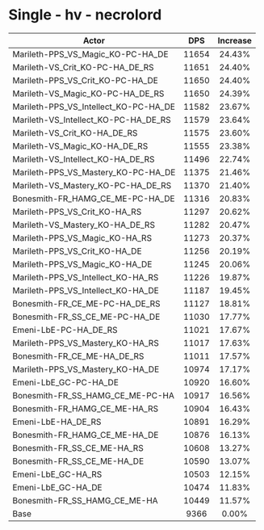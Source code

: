# Single - hv - necrolord
| Actor | DPS | Increase |
|---|:---:|:---:|
|Marileth-PPS_VS_Magic_KO-PC-HA_DE|11654|24.43%|
|Marileth-VS_Crit_KO-PC-HA_DE_RS|11651|24.40%|
|Marileth-PPS_VS_Crit_KO-PC-HA_DE|11650|24.40%|
|Marileth-VS_Magic_KO-PC-HA_DE_RS|11650|24.39%|
|Marileth-PPS_VS_Intellect_KO-PC-HA_DE|11582|23.67%|
|Marileth-VS_Intellect_KO-PC-HA_DE_RS|11579|23.64%|
|Marileth-VS_Crit_KO-HA_DE_RS|11575|23.60%|
|Marileth-VS_Magic_KO-HA_DE_RS|11555|23.38%|
|Marileth-VS_Intellect_KO-HA_DE_RS|11496|22.74%|
|Marileth-PPS_VS_Mastery_KO-PC-HA_DE|11375|21.46%|
|Marileth-VS_Mastery_KO-PC-HA_DE_RS|11370|21.40%|
|Bonesmith-FR_HAMG_CE_ME-PC-HA_DE|11316|20.83%|
|Marileth-PPS_VS_Crit_KO-HA_RS|11297|20.62%|
|Marileth-VS_Mastery_KO-HA_DE_RS|11282|20.47%|
|Marileth-PPS_VS_Magic_KO-HA_RS|11273|20.37%|
|Marileth-PPS_VS_Crit_KO-HA_DE|11256|20.19%|
|Marileth-PPS_VS_Magic_KO-HA_DE|11245|20.06%|
|Marileth-PPS_VS_Intellect_KO-HA_RS|11226|19.87%|
|Marileth-PPS_VS_Intellect_KO-HA_DE|11187|19.45%|
|Bonesmith-FR_CE_ME-PC-HA_DE_RS|11127|18.81%|
|Bonesmith-FR_SS_CE_ME-PC-HA_DE|11030|17.77%|
|Emeni-LbE-PC-HA_DE_RS|11021|17.67%|
|Marileth-PPS_VS_Mastery_KO-HA_RS|11017|17.63%|
|Bonesmith-FR_CE_ME-HA_DE_RS|11011|17.57%|
|Marileth-PPS_VS_Mastery_KO-HA_DE|10974|17.17%|
|Emeni-LbE_GC-PC-HA_DE|10920|16.60%|
|Bonesmith-FR_SS_HAMG_CE_ME-PC-HA|10917|16.56%|
|Bonesmith-FR_HAMG_CE_ME-HA_RS|10904|16.43%|
|Emeni-LbE-HA_DE_RS|10891|16.29%|
|Bonesmith-FR_HAMG_CE_ME-HA_DE|10876|16.13%|
|Bonesmith-FR_SS_CE_ME-HA_RS|10608|13.27%|
|Bonesmith-FR_SS_CE_ME-HA_DE|10590|13.07%|
|Emeni-LbE_GC-HA_RS|10503|12.15%|
|Emeni-LbE_GC-HA_DE|10474|11.83%|
|Bonesmith-FR_SS_HAMG_CE_ME-HA|10449|11.57%|
|Base|9366|0.00%|
